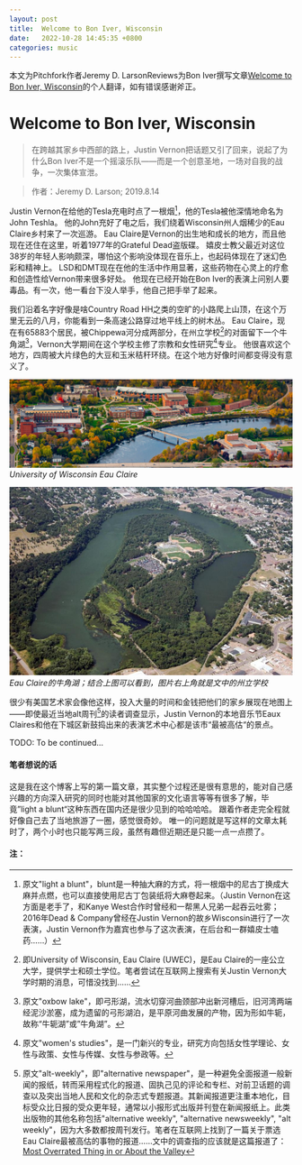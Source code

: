 ```yaml
---
layout: post
title:  Welcome to Bon Iver, Wisconsin
date:   2022-10-28 14:45:35 +0800
categories: music
---
```


本文为Pitchfork作者Jeremy D. LarsonReviews为Bon Iver撰写文章[Welcome to Bon Iver, Wisconsin](https://pitchfork.com/features/cover-story/bon-iver-interview/)的个人翻译，如有错误感谢斧正。

# Welcome to Bon Iver, Wisconsin

> 在跨越其家乡中西部的路上，Justin Vernon把话题又引了回来，说起了为什么Bon Iver不是一个摇滚乐队——而是一个创意圣地，一场对自我的战争，一次集体宣泄。

> 作者：Jeremy D. Larson; 2019.8.14

Justin Vernon在给他的Tesla充电时点了一根烟[^1]，他的Tesla被他深情地命名为John Teshla。
他的John充好了电之后，我们绕着Wisconsin州人烟稀少的Eau Claire乡村来了一次巡游。
Eau Claire是Vernon的出生地和成长的地方，而且他现在还住在这里，听着1977年的Grateful Dead盗版碟。
嬉皮士教父最近对这位38岁的年轻人影响颇深，哪怕这个影响没体现在音乐上，也起码体现在了迷幻色彩和精神上。
LSD和DMT现在在他的生活中作用显著，这些药物在心灵上的疗愈和创造性给Vernon带来很多好处。
他现在已经开始在Bon Iver的表演上问别人要毒品。有一次，他一看台下没人举手，他自己把手举了起来。

我们沿着名字好像是啥Country Road HH之类的空旷的小路爬上山顶，在这个万里无云的八月，你能看到一条高速公路穿过地平线上的树木丛。
Eau Claire，现在有65883个居民，被Chippewa河分成两部分，在州立学校[^2]的对面留下一个牛角湖[^3]，Vernon大学期间在这个学校主修了宗教和女性研究[^4]专业。
他很喜欢这个地方，四周被大片绿色的大豆和玉米秸秆环绕。在这个地方好像时间都变得没有意义了。

![University of Wisconsin Eau Claire](/assets/2022-10-28/03.png)
*University of Wisconsin Eau Claire*

![Eau Claire的牛角湖](/assets/2022-10-28/02.png)
*Eau Claire的牛角湖；结合上图可以看到，图片右上角就是文中的州立学校*

很少有美国艺术家会像他这样，投入大量的时间和金钱把他们的家乡展现在地图上——即使最近当地alt周刊[^5]的读者调查显示，Justin Vernon的本地音乐节Eaux Claires和他在下城区新鼓捣出来的表演艺术中心都是该市“最被高估“的景点。

TODO: To be continued... 

#### 笔者想说的话

这是我在这个博客上写的第一篇文章，其实整个过程还是很有意思的，能对自己感兴趣的方向深入研究的同时也能对其他国家的文化语言等等有很多了解，毕竟”light a blunt“这种东西在国内还是很少见到的哈哈哈哈。
跟着作者走完全程就好像自己去了当地旅游了一圈，感觉很奇妙。
唯一的问题就是写这样的文章太耗时了，两个小时也只能写两三段，虽然有趣但近期还是只能一点一点攒了。

#### 注：

[^1]: 原文"light a blunt"，blunt是一种抽大麻的方式，将一根烟中的尼古丁换成大麻并点燃，也可以直接使用尼古丁包装纸将大麻卷起来。（Justin Vernon在这方面是老手了，和Kanye West合作时曾经和一帮黑人兄弟一起吞云吐雾；2016年Dead & Company曾经在Justin Vernon的故乡Wisconsin进行了一次表演，Justin Vernon作为嘉宾也参与了这次表演，在后台和一群嬉皮士嗑药……）

[^2]: 即University of Wisconsin, Eau Claire (UWEC)，是Eau Claire的一座公立大学，提供学士和硕士学位。笔者尝试在互联网上搜索有关Justin Vernon大学时期的消息，可惜没找到……

[^3]: 原文"oxbow lake"，即弓形湖，流水切穿河曲颈部冲出新河槽后，旧河湾两端经泥沙淤塞，成为遗留的弓形湖泊，是平原河曲发展的产物，因为形如牛轭，故称“牛轭湖”或”牛角湖”。

[^4]: 原文"women's studies"，是一门新兴的专业，研究方向包括女性学理论、女性与政策、女性与传媒、女性与参政等。

[^5]: 原文"alt-weekly"，即"alternative newspaper"，是一种避免全面报道一般新闻的报纸，转而采用程式化的报道、固执己见的评论和专栏、对前卫话题的调查以及突出当地人民和文化的杂志式专题报道。其新闻报道更注重本地化，目标受众比日报的受众更年轻，通常以小报形式出版并刊登在新闻报纸上。此类出版物的其他名称包括"alternative weekly", "alternative newsweekly", "alt weekly"，因为大多数都按周刊发行。笔者在互联网上找到了一篇关于票选Eau Claire最被高估的事物的报道……文中的调查指的应该就是这篇报道了：[Most Overrated Thing in or About the Valley](https://volumeone.org/bestof/259/questions/7902-most-overrated-thing-in-or-about-the-valley)
